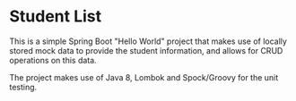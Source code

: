 # Student List

This is a simple Spring Boot "Hello World" project that makes use of locally stored mock data to provide the student information, and allows for CRUD operations on this data.

The project makes use of Java 8, Lombok and Spock/Groovy for the unit testing.
